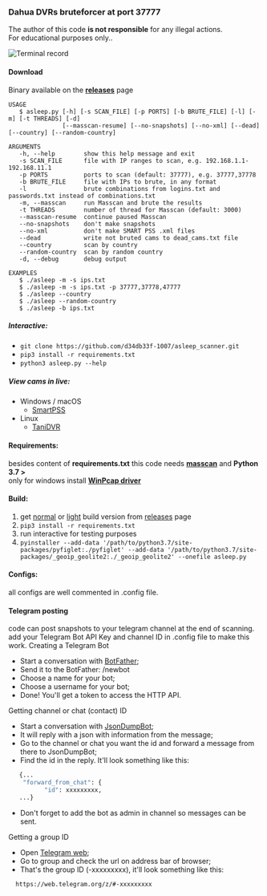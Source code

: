 ### Dahua DVRs bruteforcer at port 37777

The author of this code **is not responsible** for any illegal actions. \
For educational purposes only..

![Terminal record](https://github.com/d34db33f-1007/asleep_scanner/raw/master/tty.gif)

#### Download

Binary available on the [**releases**](https://github.com/d34db33f-1007/asleep_scanner/releases) page

```
USAGE
   $ asleep.py [-h] [-s SCAN_FILE] [-p PORTS] [-b BRUTE_FILE] [-l] [-m] [-t THREADS] [-d]
               [--masscan-resume] [--no-snapshots] [--no-xml] [--dead] [--country] [--random-country]

ARGUMENTS
   -h, --help        show this help message and exit
   -s SCAN_FILE      file with IP ranges to scan, e.g. 192.168.1.1-192.168.11.1
   -p PORTS          ports to scan (default: 37777), e.g. 37777,37778
   -b BRUTE_FILE     file with IPs to brute, in any format
   -l                brute combinations from logins.txt and passwords.txt instead of combinations.txt
   -m, --masscan     run Masscan and brute the results
   -t THREADS        number of thread for Masscan (default: 3000)
   --masscan-resume  continue paused Masscan
   --no-snapshots    don't make snapshots
   --no-xml          don't make SMART PSS .xml files
   --dead            write not bruted cams to dead_cams.txt file
   --country         scan by country
   --random-country  scan by random country
   -d, --debug       debug output

EXAMPLES
   $ ./asleep -m -s ips.txt
   $ ./asleep -m -s ips.txt -p 37777,37778,47777
   $ ./asleep --country
   $ ./asleep --random-country
   $ ./asleep -b ips.txt
```
            
##### Interactive:

* `git clone https://github.com/d34db33f-1007/asleep_scanner.git`
* `pip3 install -r requirements.txt`
* `python3 asleep.py --help`

##### View cams in live:

* Windows / macOS
  * [SmartPSS](https://dahuawiki.com/SmartPSS)
* Linux
  * [TaniDVR](http://tanidvr.sourceforge.net/)

#### Requirements:
besides content of **requirements.txt** this code needs [**masscan**](https://github.com/robertdavidgraham/masscan) and **Python 3.7 >** \
only for windows install [**WinPcap driver**](https://www.winpcap.org/)

#### Build:

1. get [normal](https://github.com/d34db33f-1007/asleep_scanner/releases/download/14.3b/build.tar.gz) or [light](https://github.com/d34db33f-1007/asleep_scanner/releases/download/14.3b/light_build.tar.gz) build version from [releases](https://github.com/d34db33f-1007/asleep_scanner/releases) page
2. `pip3 install -r requirements.txt`
3. run interactive for testing purposes
4. `pyinstaller --add-data '/path/to/python3.7/site-packages/pyfiglet:./pyfiglet' --add-data '/path/to/python3.7/site-packages/_geoip_geolite2:./_geoip_geolite2' --onefile asleep.py`

#### Configs:

all configs are well commented in .config file.

#### Telegram posting
code can post snapshots to your telegram channel at the end of scanning.
add your Telegram Bot API Key and channel ID in .config file to make this work.
Creating a Telegram Bot
-   Start a conversation with [BotFather](https://t.me/BotFather);
-   Send it to the BotFather: /newbot
-   Choose a name for your bot;
-   Choose a username for your bot;
-   Done! You'll get a token to access the HTTP API.

Getting channel or chat (contact) ID
-   Start a conversation with [JsonDumpBot](https://t.me/JsonDumpBot);
-   It will reply with a json with information from the message;
-   Go to the channel or chat you want the id and forward a message from there to JsonDumpBot;
-   Find the id in the reply. It'll look something like this:
```bash
   {...
    "forward_from_chat": {
          "id": xxxxxxxxx,
   ...}
```
-   Don't forget to add the bot as admin in channel so messages can be sent.

Getting a group ID
-   Open [Telegram web](https://web.telegram.org);
-   Go to group and check the url on address bar of browser;
-   That's the group ID (-xxxxxxxxx), it'll look something like this:
```bash
  https://web.telegram.org/z/#-xxxxxxxxx
```
